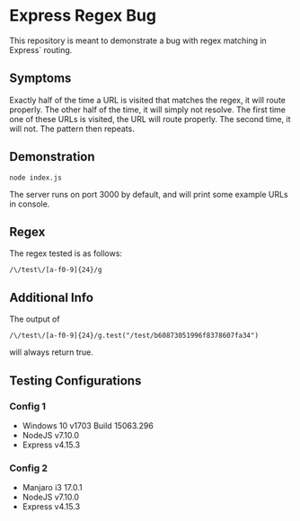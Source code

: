 # Express Regex Bug

This repository is meant to demonstrate a bug with regex matching in Express` routing.

## Symptoms

Exactly half of the time a URL is visited that matches the regex, it will route properly. The other half of the time, it will simply not resolve. The first time one of these URLs is visited, the URL will route properly. The second time, it will not. The pattern then repeats.

## Demonstration

```
node index.js
```

The server runs on port 3000 by default, and will print some example URLs in console.

## Regex

The regex tested is as follows:

```
/\/test\/[a-f0-9]{24}/g
```

## Additional Info

The output of
```
/\/test\/[a-f0-9]{24}/g.test("/test/b60873051996f8378607fa34")
```
will always return true.

## Testing Configurations

### Config 1

- Windows 10 v1703 Build 15063.296
- NodeJS v7.10.0
- Express v4.15.3

### Config 2

- Manjaro i3 17.0.1
- NodeJS v7.10.0
- Express v4.15.3

